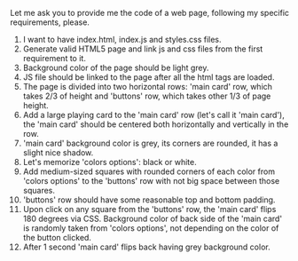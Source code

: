 Let me ask you to provide me the code of a web page, following my specific requirements, please.
1. I want to have index.html, index.js and styles.css files.
2. Generate valid HTML5 page and link js and css files from the first requirement to it.
3. Background color of the page should be light grey.
4. JS file should be linked to the page after all the html tags are loaded.
5. The page is divided into two horizontal rows: 'main card' row, which takes 2/3 of height and 'buttons' row, which takes other 1/3 of page height.
6. Add a large playing card to the 'main card' row (let's call it 'main card'), the 'main card' should be centered both horizontally and vertically in the row.
7. 'main card' background color is grey, its corners are rounded, it has a slight nice shadow.
8. Let's memorize 'colors options': black or white.
9. Add medium-sized squares with rounded corners of each color from 'colors options' to the 'buttons' row with not big space between those squares.
10. 'buttons' row should have some reasonable top and bottom padding.
11. Upon click on any square from the 'buttons' row, the 'main card' flips 180 degrees via CSS. Background color of back side of the 'main card' is randomly taken from 'colors options', not depending on the color of the button clicked. 
12. After 1 second 'main card' flips back having grey background color.
